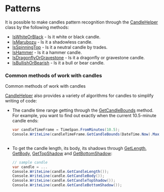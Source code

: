 # Patterns

It is possible to make candles pattern recognition through the [CandleHelper](xref:StockSharp.Algo.Candles.CandleHelper) class by the following methods:

- [IsWhiteOrBlack](xref:StockSharp.Algo.Candles.CandleHelper.IsWhiteOrBlack) \- Is it white or black candle. 
- [IsMarubozu](xref:StockSharp.Algo.Candles.CandleHelper.IsMarubozu) \- Is it a shadowless candle. 
- [IsSpinningTop](xref:StockSharp.Algo.Candles.CandleHelper.IsSpinningTop) \- Is it a neutral candle by trades. 
- [IsHammer](xref:StockSharp.Algo.Candles.CandleHelper.IsHammer) \- Is it a hammer candle. 
- [IsDragonflyOrGravestone](xref:StockSharp.Algo.Candles.CandleHelper.IsDragonflyOrGravestone) \- Is it a dragonfly or gravestone candle. 
- [IsBullishOrBearish](xref:StockSharp.Algo.Candles.CandleHelper.IsBullishOrBearish) \- Is it a bull or bear candle. 

### Common methods of work with candles

Common methods of work with candles

[CandleHelper](xref:StockSharp.Algo.Candles.CandleHelper) also provides a variety of algorithms for candles to simplify writing of code:

- The candle time range getting through the [GetCandleBounds](xref:Overload:StockSharp.Algo.Candles.CandleHelper.GetCandleBounds) method. For example, you want to find out exactly when the current 10.5\-minute candle ends:

  ```cs
  var candleTimeFrame = TimeSpan.FromMinutes(10.5);
  Console.WriteLine(candleTimeFrame.GetCandleBounds(DateTime.Now).Max);
  					
  ```
- To get the candle length, its body, its shadows through [GetLength](xref:StockSharp.Algo.Candles.CandleHelper.GetLength), [GetBody](xref:StockSharp.Algo.Candles.CandleHelper.GetBody), [GetTopShadow](xref:StockSharp.Algo.Candles.CandleHelper.GetTopShadow) and [GetBottomShadow](xref:StockSharp.Algo.Candles.CandleHelper.GetBottomShadow):

  ```cs
  // sample candle
  var candle = ...
  Console.WriteLine(candle.GetCandleLength());
  Console.WriteLine(candle.GetCandleBody());
  Console.WriteLine(candle.GetCandleTopShadow());
  Console.WriteLine(candle.GetCandleBottomShadow());
  					
  ```
